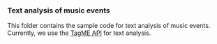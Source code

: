 ### Text analysis of music events

This folder contains the sample code for text analysis of music events. 
Currently, we use the [TagME API](https://sobigdata.d4science.org/web/tagme/tagme-help)
for text analysis.